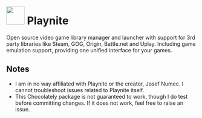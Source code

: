 # <img src="https://raw.githubusercontent.com/Hyp5r/choco/master/icons/playnite.png" width="48" height="48" /> Playnite

Open source video game library manager and launcher with support for 3rd party libraries like Steam, GOG, Origin, Battle.net and Uplay. Including game emulation support, providing one unified interface for your games.

## Notes
- I am in no way affiliated with Playnite or the creator, Josef Numec. I cannot troubleshoot issues related to Playnite itself.
- This Chocolately package is not guaranteed to work, though I do test before committing changes. If it does not work, feel free to raise an issue.
